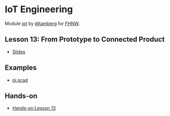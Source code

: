 # IoT Engineering
Module [iot](https://www.fhnw.ch/de/studium/module/9280188) by [@tamberg](https://twitter.com/tamberg) for [FHNW](https://www.fhnw.ch/).

## Lesson 13: From Prototype to Connected Product
- [Slides](http://www.tamberg.org/fhnw/2021/hs/IoT13PrototypeToConnectedProduct.pdf)

## Examples
- [pi.scad](OpenSCAD/pi.scad)

## Hands-on
- [Hands-on Lesson 13](../../../../fhnw-iot-work-13/blob/master/README.md)
